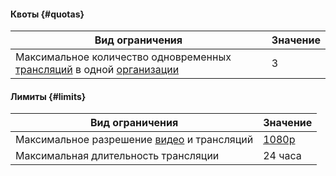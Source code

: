 #### Квоты {#quotas}

**Вид ограничения** | **Значение**
----- | -----
Максимальное количество одновременных [трансляций](../video/concepts/streams.md) в одной [организации](../organization/quickstart.md) | 3

#### Лимиты {#limits}

**Вид ограничения** | **Значение**
----- | -----
Максимальное разрешение [видео](../video/concepts/videos.md) и трансляций | [1080p](https://en.wikipedia.org/wiki/1080p)
Максимальная длительность трансляции | 24 часа